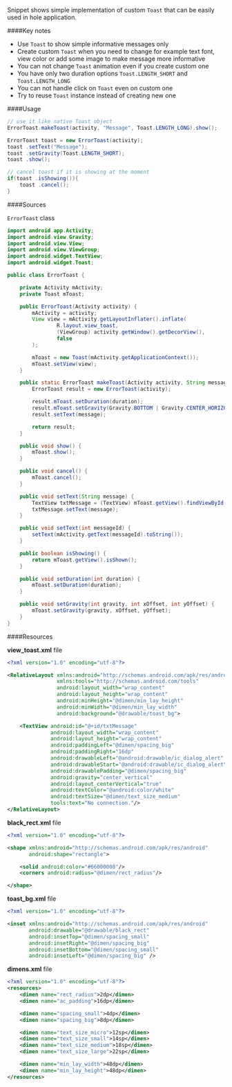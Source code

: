 Snippet shows simple implementation of custom `Toast` that can be easily used in hole application.

####Key notes 

- Use `Toast` to show simple informative messages only
- Create custom `Toast` when you need to change for example text font, view color or add some image to make message more informative
- You can not change `Toast` animation even if you create custom one
- You have only two duration options `Toast.LENGTH_SHORT` and `Toast.LENGTH_LONG`
- You can not handle click on `Toast` even on custom one
- Try to reuse `Toast` instance instead of creating new one

####Usage

```java
// use it like native Toast object
ErrorToast.makeToast(activity, "Message", Toast.LENGTH_LONG).show();

ErrorToast toast = new ErrorToast(activity);
toast .setText("Message");
toast .setGravity(Toast.LENGTH_SHORT);
toast .show();

// cancel toast if it is showing at the moment
if(toast .isShowing()){
	toast .cancel();
}
```

####Sources

`ErrorToast`  class
```java
import android.app.Activity;
import android.view.Gravity;
import android.view.View;
import android.view.ViewGroup;
import android.widget.TextView;
import android.widget.Toast;

public class ErrorToast {

    private Activity mActivity;
    private Toast mToast;

    public ErrorToast(Activity activity) {
        mActivity = activity;
        View view = mActivity.getLayoutInflater().inflate(
                R.layout.view_toast,
                (ViewGroup) activity.getWindow().getDecorView(),
                false
        );

        mToast = new Toast(mActivity.getApplicationContext());
        mToast.setView(view);
    }

    public static ErrorToast makeToast(Activity activity, String message, int duration) {
        ErrorToast result = new ErrorToast(activity);

        result.mToast.setDuration(duration);
        result.mToast.setGravity(Gravity.BOTTOM | Gravity.CENTER_HORIZONTAL, 0, 0);
        result.setText(message);

        return result;
    }

    public void show() {
        mToast.show();
    }

    public void cancel() {
        mToast.cancel();
    }

    public void setText(String message) {
        TextView txtMessage = (TextView) mToast.getView().findViewById(R.id.txtMessage);
        txtMessage.setText(message);
    }

    public void setText(int messageId) {
        setText(mActivity.getText(messageId).toString());
    }

    public boolean isShowing() {
        return mToast.getView().isShown();
    }

    public void setDuration(int duration) {
        mToast.setDuration(duration);
    }

    public void setGravity(int gravity, int xOffset, int yOffset) {
        mToast.setGravity(gravity, xOffset, yOffset);
    }
}
```

####Resources

**view_toast.xml** file
```xml
<?xml version="1.0" encoding="utf-8"?>

<RelativeLayout xmlns:android="http://schemas.android.com/apk/res/android"
                xmlns:tools="http://schemas.android.com/tools"
                android:layout_width="wrap_content"
                android:layout_height="wrap_content"
                android:minHeight="@dimen/min_lay_height"
                android:minWidth="@dimen/min_lay_width"
                android:background="@drawable/toast_bg">

    <TextView android:id="@+id/txtMessage"
              android:layout_width="wrap_content"
              android:layout_height="wrap_content"
              android:paddingLeft="@dimen/spacing_big"
              android:paddingRight="16dp"
              android:drawableLeft="@android:drawable/ic_dialog_alert"
              android:drawableStart="@android:drawable/ic_dialog_alert"
              android:drawablePadding="@dimen/spacing_big"
              android:gravity="center_vertical"
              android:layout_centerVertical="true"
              android:textColor="@android:color/white"
              android:textSize="@dimen/text_size_medium"
              tools:text="No connection."/>
</RelativeLayout>
```

**black_rect.xml** file
```xml
<?xml version="1.0" encoding="utf-8"?>

<shape xmlns:android="http://schemas.android.com/apk/res/android"
       android:shape="rectangle">

    <solid android:color="#66000000"/>
    <corners android:radius="@dimen/rect_radius"/>

</shape>
```

**toast_bg.xml** file

```xml
<?xml version="1.0" encoding="utf-8"?>

<inset xmlns:android="http://schemas.android.com/apk/res/android"
       android:drawable="@drawable/black_rect"
       android:insetTop="@dimen/spacing_small"
       android:insetRight="@dimen/spacing_big"
       android:insetBottom="@dimen/spacing_small"
       android:insetLeft="@dimen/spacing_big" />
```

**dimens.xml** file

```xml
<?xml version="1.0" encoding="utf-8"?>
<resources>
    <dimen name="rect_radius">2dp</dimen>
    <dimen name="ac_padding">16dp</dimen>

    <dimen name="spacing_small">4dp</dimen>
    <dimen name="spacing_big">8dp</dimen>

    <dimen name="text_size_micro">12sp</dimen>
    <dimen name="text_size_small">14sp</dimen>
    <dimen name="text_size_medium">18sp</dimen>
    <dimen name="text_size_large">22sp</dimen>

    <dimen name="min_lay_width">48dp</dimen>
    <dimen name="min_lay_height">48dp</dimen>
</resources>
```
